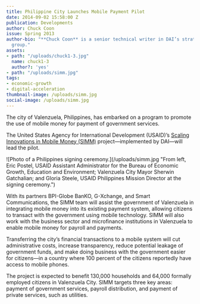 ```yaml
---
title: Philippine City Launches Mobile Payment Pilot
date: 2014-09-02 15:58:00 Z
publication: Developments
author: Chuck Coon
issue: Spring 2013
author-bio: "**Chuck Coon** is a senior technical writer in DAI’s strategy and marketing
  group."
assets:
- path: "/uploads/chuck1-3.jpg"
  name: chuck1-3
  author?: 'yes'
- path: "/uploads/simm.jpg"
tags:
- economic-growth
- digital-acceleration
thumbnail-image: /uploads/simm.jpg
social-image: /uploads/simm.jpg
---
```


<p>The city of Valenzuela, Philippines, has embarked on a program to promote the use of mobile money for payment of government services.</p>


  <p>The United States Agency for International Development (USAID)’s <a href="http://dai.com/our-work/projects/philippines%E2%80%94scaling-innovations-mobile-money-simm-project">Scaling Innovations in Mobile Money (SIMM)</a> project—implemented by DAI—will lead the pilot.</p>
  ![Photo of a Philippines signing ceremony.](/uploads/simm.jpg "From left, Eric Postel, USAID Assistant Administrator for the Bureau of Economic Growth, Education and Environment; Valenzuela City Mayor Sherwin Gatchalian; and Gloria Steele, USAID Philippines Mission Director at the signing ceremony.") 
  <p>With its partners BPI-Globe BanKO, G-Xchange, and Smart Communications, the SIMM team will assist the government of Valenzuela in integrating mobile money into its existing payment system, allowing citizens to transact with the government using mobile technology. SIMM will also work with the business sector and microfinance institutions in Valenzuela to enable mobile money for payroll and payments.</p>
  <p>Transferring the city’s financial transactions to a mobile system will cut administrative costs, increase transparency, reduce potential leakage of government funds, and make doing business with the government easier for citizens—in a country where 100 percent of the citizens reportedly have access to mobile phones.</p>
  <p>The project is expected to benefit 130,000 households and 64,000 formally employed citizens in Valenzuela City. SIMM targets three key areas: payment of government services, payroll distribution, and payment of private services, such as utilities.</p>
